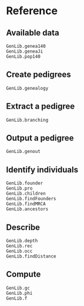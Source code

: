 # Reference

## Available data
```@docs
GenLib.genea140
GenLib.geneaJi
GenLib.pop140
```

## Create pedigrees
```@docs
GenLib.genealogy
```

## Extract a pedigree
```@docs
GenLib.branching
```

## Output a pedigree
```@docs
GenLib.genout
```

## Identify individuals
```@docs
GenLib.founder
GenLib.pro
GenLib.children
GenLib.findFounders
GenLib.findMRCA
GenLib.ancestors
```

## Describe
```@docs
GenLib.depth
GenLib.rec
GenLib.occ
GenLib.findDistance
```

## Compute
```@docs
GenLib.gc
GenLib.phi
GenLib.f
```